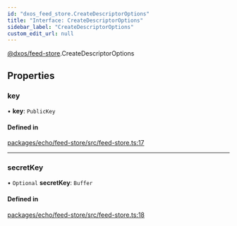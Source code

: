```yaml
---
id: "dxos_feed_store.CreateDescriptorOptions"
title: "Interface: CreateDescriptorOptions"
sidebar_label: "CreateDescriptorOptions"
custom_edit_url: null
---
```


[@dxos/feed-store](../modules/dxos_feed_store.md).CreateDescriptorOptions

## Properties

### key

• **key**: `PublicKey`

#### Defined in

[packages/echo/feed-store/src/feed-store.ts:17](https://github.com/dxos/protocols/blob/c793f0fed/packages/echo/feed-store/src/feed-store.ts#L17)

___

### secretKey

• `Optional` **secretKey**: `Buffer`

#### Defined in

[packages/echo/feed-store/src/feed-store.ts:18](https://github.com/dxos/protocols/blob/c793f0fed/packages/echo/feed-store/src/feed-store.ts#L18)
